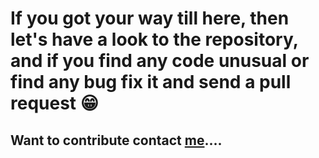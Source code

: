 # If you got your way till here, then let's have a look to the repository, and if you find any code unusual or find any bug fix it and send a pull request 😁

## Want to contribute contact [me](https://telegram.dog/iamgojoof6eyes)....



